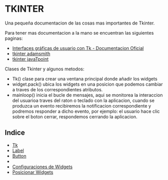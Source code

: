 # TKINTER

Una pequeña documentacion de las cosas mas importantes de Tkinter.

Para tener mas documentacion a la mano se encuentran las siguientes paginas:
* [Interfaces gráficas de usuario con Tk - Documentacion Oficial](https://docs.python.org/es/3/library/tk.html)
* [tkinter adamsmith](https://www.adamsmith.haus/python/docs/tkinter)
* [tkinter javaTpoint](https://www.javatpoint.com/python-tkinter)


Clases de Tkinter y algunos metodos:

* Tk() clase para crear una ventana principal donde añadir los widgets
* widget.pack() ubica los widgets en una posicion que podemos cambiar a traves de los correspondientes atributos.
* mainloop() inicia el bucle de mensajes, aqui se monitorea la interaccion del usuarioa  traves del raton o teclado con la aplicacion, cuando se produzca un evento recibiremos la notificacion correspondiente y podremos responder a dicho evento, por ejemplo: el usuario hace clic sobre el boton cerrar, respondemos cerrando la aplicacion.

## Indice

* [Tk]()
* [Label]()
* [Button]()
* []()
* [Configuraciones de Widgets]()
* [Posicionar Widgets]()